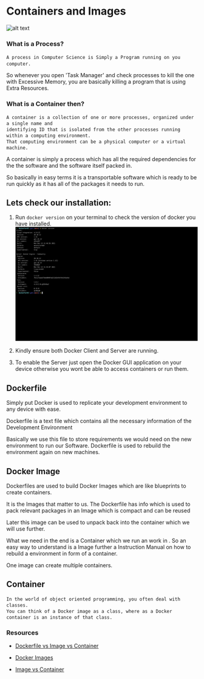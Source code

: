 # Containers and Images
![alt text](https://imgs.search.brave.com/qsCROxpmzOI17cQaReKBNoyQCEIUlvN0TAUYueEfJQ4/rs:fit:1100:380:1/g:ce/aHR0cHM6Ly9saW51/eGlhYy5jb20vd3At/Y29udGVudC91cGxv/YWRzLzIwMjEvMDYv/d2hhdC1pcy1kb2Nr/ZXItY29udGFpbmVy/LnBuZw)
### What is a Process?
`A process in Computer Science is Simply a Program running on you computer.`

So whenever you open 'Task Manager' and check processes to kill the one with Excessive Memory, you are basically killing a program that is using Extra Resources.

### What is a Container then?
```
A container is a collection of one or more processes, organized under a single name and
identifying ID that is isolated from the other processes running within a computing environment.
That computing environment can be a physical computer or a virtual machine.
```

A container is simply a process which has all the required dependencies for the the software and the software itself packed in.

So basically in easy terms it is a transportable software which is ready to be run quickly as it has all of the packages it needs to run.

## Lets check our installation:
1. Run `docker version` on your terminal to check the version of docker you have installed.
![alt text](dockerversion.png)


1. Kindly ensure both Docker Client and Server are running.

1. To enable the Server just open the Docker GUI application on your device otherwise you wont be able to access containers or run them.

## Dockerfile
Simply put Docker is used to replicate your development environment to any device with ease.

Dockerfile is a text file which contains all the necessary information of the Development Environment 

Basically we use this file to store requirements we would need on the new environment to run our Software.
Dockerfile is used to rebuild the environment again on new machines.

## Docker Image
Dockerfiles are used to build Docker Images which are like blueprints to create containers.

It is the Images that matter to us.
The Dockerfile has info which is used to pack relevant packages in an Image which is compact and can be reused

Later this image can be used to unpack back into the container which we will use further.


What we need in the end is a Container which we run an work in .
So an easy way to understand is a Image further a Instruction Manual on how to rebuild a environment in form of a container.

One image can create multiple containers.

## Container 
```
In the world of object oriented programming, you often deal with classes.
You can think of a Docker image as a class, where as a Docker container is an instance of that class.
```

### Resources
- [Dockerfile vs Image vs Container](https://nickjanetakis.com/blog/differences-between-a-dockerfile-docker-image-and-docker-container)

- [Docker Images](https://blog.packagecloud.io/what-is-a-docker-image/)

- [Image vs Container](https://www.theserverside.com/blog/Coffee-Talk-Java-News-Stories-and-Opinions/compare-Docker-image-vs-container-difference-compare)